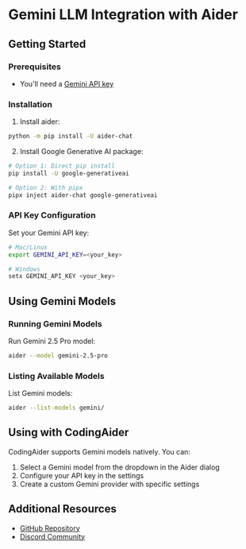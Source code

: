 # Gemini LLM Integration with Aider

## Getting Started

### Prerequisites
- You'll need a [Gemini API key](https://aistudio.google.com/app/u/2/apikey)

### Installation

1. Install aider:
```bash
python -m pip install -U aider-chat
```

2. Install Google Generative AI package:
```bash
# Option 1: Direct pip install
pip install -U google-generativeai

# Option 2: With pipx
pipx inject aider-chat google-generativeai
```

### API Key Configuration

Set your Gemini API key:
```bash
# Mac/Linux
export GEMINI_API_KEY=<your_key>

# Windows
setx GEMINI_API_KEY <your_key>
```

## Using Gemini Models

### Running Gemini Models

Run Gemini 2.5 Pro model:
```bash
aider --model gemini-2.5-pro
```

### Listing Available Models

List Gemini models:
```bash
aider --list-models gemini/
```

## Using with CodingAider

CodingAider supports Gemini models natively. You can:

1. Select a Gemini model from the dropdown in the Aider dialog
2. Configure your API key in the settings
3. Create a custom Gemini provider with specific settings

## Additional Resources
- [GitHub Repository](https://github.com/Aider-AI/aider)
- [Discord Community](https://discord.gg/Tv2uQnR88V)
